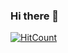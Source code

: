 ### Hi there 👋
[![HitCount](http://hits.dwyl.com/MikkelBuus/MikkelBuus.svg)](http://hits.dwyl.com/MikkelBuus/MikkelBuus)
<!--
**MikkelRasmussen/MikkelRasmussen** is a ✨ _special_ ✨ repository because its `README.md` (this file) appears on your GitHub profile.

Here are some ideas to get you started:

- 🔭 I’m currently working on ...
- 🌱 I’m currently learning ...
- 👯 I’m looking to collaborate on ...
- 🤔 I’m looking for help with ...
- 💬 Ask me about ...
- 📫 How to reach me: ...
- 😄 Pronouns: ...
- ⚡ Fun fact: ...
-->
